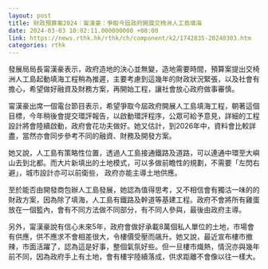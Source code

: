 ```yaml
---
layout: post
title: 財政預算案2024｜甯漢豪：爭取今屆政府開展交椅洲人工島填海
date: 2024-03-03 10:02:11.000000000 +08:00
link: https://news.rthk.hk/rthk/ch/component/k2/1742835-20240303.htm
categories: rthk
---
```


發展局局長甯漢豪表示，政府造地的決心並無變，造地需要時間，預算案提出交椅洲人工島起動填海工程稍為推遲，主要考慮到這幾年的財政狀況緊張，以及社會有擔心，希望做好融資及財務方案，再開始工程，讓社會放心政府做事審慎。

甯漢豪出席一個電台節目表示，希望爭取今屆政府開展人工島填海工程，朝著這個目標，今年稍後會提交環評報告，以啟動環評程序，公眾可給予意見，詳細的工程設計將會陸續啟動，政府會花功夫做好。她又估計，到2026年中，資料會比較詳盡，當然亦會同步參考不同的融資、財務及開發方案。

她又說，人工島有策略性位置，透過人工島接通鐵路及道路，可以連通中環至大嶼山去到北都。而大片新填出的土地模式，可以多做前瞻性的規劃，不需要「左閃右避」，城市設計亦可以前衛些， 政府亦能主導土地供應。

至於能否由開發商包辦人工島發展，她認為值得思考，又不相信會有獨沽一味的的財政方案，因為除了填海，人工島有鐵路及幹道等基建工程。政府不會將所有雞蛋放在一個籃內，會有不同方法做不同部分，有不同人參與，最後由政府主導。

另外，甯漢豪說有信心未來5年，政府會做好承載8萬個私人單位的土地，市場會有供應，供不應求不會相差很大，令樓價受壓而飊升。她又說，最近宣布樓市撤辣，市面活躍了，認為這是好事，整個氣氛好些。但一旦樓市熾熱，情況亦與幾年前不同，因為政府手上有土地，會有樓宇陸續落成，供求距離不會像以往一樣大。
